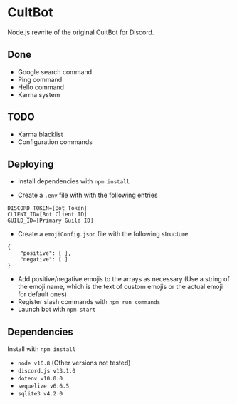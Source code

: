 # CultBot

Node.js rewrite of the original CultBot for Discord.

## Done
- Google search command
- Ping command
- Hello command
- Karma system

## TODO
- Karma blacklist
- Configuration commands

## Deploying
- Install dependencies with `npm install`

- Create a `.env` file with with the following entries
```
DISCORD_TOKEN=[Bot Token]
CLIENT_ID=[Bot Client ID]
GUILD_ID=[Primary Guild ID]
```
- Create a `emojiConfig.json` file with the following structure
```
{
    "positive": [ ],
    "negative": [ ]
}
```
- Add positive/negative emojis to the arrays as necessary (Use a string of the emoji name, which is the text of custom emojis or the actual emoji for default ones)
- Register slash commands with `npm run commands`
- Launch bot with `npm start`

## Dependencies
Install with `npm install`
- `node v16.8` (Other versions not tested) 
- `discord.js v13.1.0`
- `dotenv v10.0.0`
- `sequelize v6.6.5`
- `sqlite3 v4.2.0`
